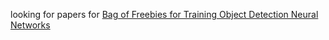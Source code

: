 


looking for papers for [Bag of Freebies for Training Object Detection Neural Networks](https://arxiv.org/abs/1902.04103?context=cs.CV)



